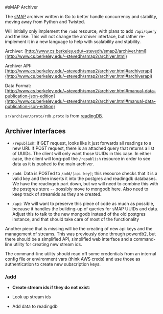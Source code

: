 #sMAP Archiver

The [sMAP](https://github.com/SoftwareDefinedBuildings/smap) archiver written
in Go to better handle concurrency and stability, moving away from Python and
Twisted.

Will initially only implement the `/add` resource, with plans to add
`/api/query` and the like. This will not change the archiver interface, but
rather re-implement it in a new language to help with scalability and
stability.

Archiver:
[http://www.cs.berkeley.edu/~stevedh/smap2/archiver.html](http://www.cs.berkeley.edu/~stevedh/smap2/archiver.html)

Archiver API:
[http://www.cs.berkeley.edu/~stevedh/smap2/archiver.html#archiverapi](http://www.cs.berkeley.edu/~stevedh/smap2/archiver.html#archiverapi)

Data Format:
[http://www.cs.berkeley.edu/~stevedh/smap2/archiver.html#manual-data-publication-json-edition](http://www.cs.berkeley.edu/~stevedh/smap2/archiver.html#manual-data-publication-json-edition)

`sr/archiver/proto/rdb.proto` is from [readingDB](https://github.com/stevedh/readingdb).


## Archiver Interfaces

* `/republish`: if GET request, looks like it just forwards all readings to a
  new URI. If POST request, there is an attached query that returns a list of
  UUIDs. The client will only want those UUIDs in this case. In either case,
  the client will long-poll the `/republish` resource in order to see data as
  it is pushed to the main archiver.

* `/add`: Data is POSTed to `/add/[api key]`; this resource checks that it is a
  valid key and then inserts it into the postgres and readingdb databases. We
  have the readingdb part down, but we will need to combine this with the
  postgres store -- possibly move to mongodb here.  Also need to keep track of
  streamids as they are created.

* `/api`: We will want to preserve this piece of code as much as possible,
  because it handles the building-up of queries for sMAP UUIDs and data. Adjust
  this to talk to the new mongodb instead of the old postgres instance, and that
  should take care of most of the functionality

Another piece that is missing will be the creating of new api keys and the
management of streams. This was previously done through powerdb2, but there
should be a simplified API, simplified web interface and a command-line utility
for creating new stream ids.

The command-line utility should read off some credentials from an internal
config file or environment vars (think AWS creds) and use those as
authentication to create new subscription keys.

### /add

* **Create stream ids if they do not exist**: 
    
* Look up stream ids
* Add data to readingdb
